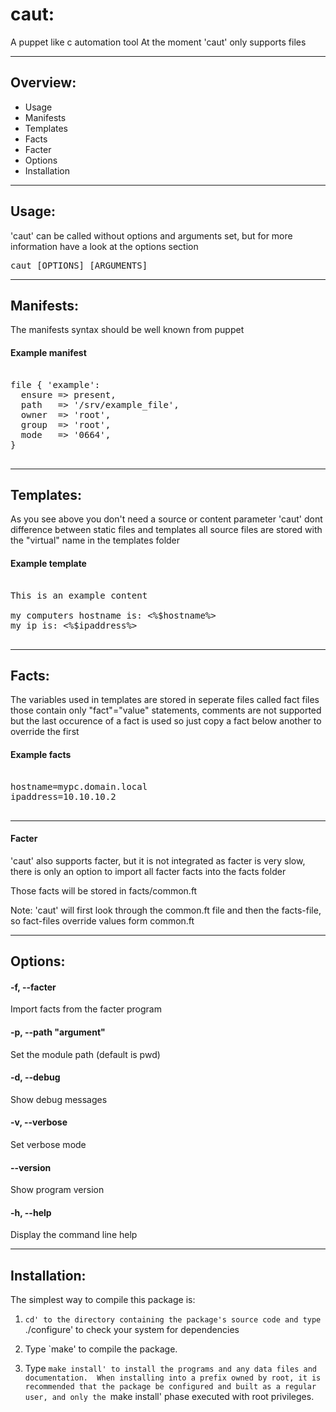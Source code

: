 caut:
=====

A puppet like c automation tool
At the moment 'caut' only supports files

---

Overview:
---------

- Usage
- Manifests
- Templates
- Facts
- Facter
- Options
- Installation

---

Usage:
------

'caut' can be called without options and arguments set, but for more information have a look at the options section

<pre>
caut [OPTIONS] [ARGUMENTS]
</pre>

---

Manifests:
----------

The manifests syntax should be well known from puppet

#### Example manifest

<pre>

file { 'example':
  ensure => present,
  path   => '/srv/example_file',
  owner  => 'root',
  group  => 'root',
  mode   => '0664',
}

</pre>

---

Templates:
----------

As you see above you don't need a source or content parameter
'caut' dont difference between static files and templates
all source files are stored with the "virtual" name in the templates folder

#### Example template

<pre>

This is an example content

my computers hostname is: <%$hostname%>
my ip is: <%$ipaddress%>

</pre>

---

Facts:
------

The variables used in templates are stored in seperate files called fact files
those contain only "fact"="value" statements,
comments are not supported but the last occurence of a fact is used so just copy a fact below another to override the first

#### Example facts

<pre>

hostname=mypc.domain.local
ipaddress=10.10.10.2

</pre>

---

#### Facter

'caut' also supports facter, but it is not integrated
as facter is very slow, there is only an option to import all facter facts into the facts folder

Those facts will be stored in facts/common.ft

Note: 'caut' will first look through the common.ft file and then the facts-file, so fact-files override values form common.ft

---

Options:
--------

#### -f, --facter
Import facts from the facter program

#### -p, --path "argument"
Set the module path (default is pwd)

#### -d, --debug
Show debug messages

#### -v, --verbose
Set verbose mode

#### --version
Show program version

#### -h, --help
Display the command line help

---

Installation:
-------------

The simplest way to compile this package is:

1. `cd' to the directory containing the package's source code and type
   `./configure' to check your system for dependencies

2. Type `make' to compile the package.

3. Type `make install' to install the programs and any data files and
   documentation.  When installing into a prefix owned by root, it is
   recommended that the package be configured and built as a regular
   user, and only the `make install' phase executed with root
   privileges.
